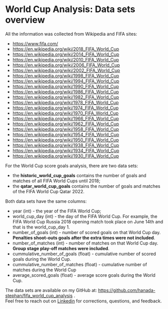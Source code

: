 # World Cup Analysis: Data sets overview

All the information was collected from Wikipedia and FIFA sites:
- https://www.fifa.com/
- https://en.wikipedia.org/wiki/2018_FIFA_World_Cup
- https://en.wikipedia.org/wiki/2014_FIFA_World_Cup
- https://en.wikipedia.org/wiki/2010_FIFA_World_Cup
- https://en.wikipedia.org/wiki/2006_FIFA_World_Cup
- https://en.wikipedia.org/wiki/2002_FIFA_World_Cup
- https://en.wikipedia.org/wiki/1998_FIFA_World_Cup
- https://en.wikipedia.org/wiki/1994_FIFA_World_Cup
- https://en.wikipedia.org/wiki/1990_FIFA_World_Cup
- https://en.wikipedia.org/wiki/1986_FIFA_World_Cup
- https://en.wikipedia.org/wiki/1982_FIFA_World_Cup
- https://en.wikipedia.org/wiki/1978_FIFA_World_Cup
- https://en.wikipedia.org/wiki/1974_FIFA_World_Cup
- https://en.wikipedia.org/wiki/1970_FIFA_World_Cup
- https://en.wikipedia.org/wiki/1966_FIFA_World_Cup
- https://en.wikipedia.org/wiki/1962_FIFA_World_Cup
- https://en.wikipedia.org/wiki/1958_FIFA_World_Cup
- https://en.wikipedia.org/wiki/1954_FIFA_World_Cup
- https://en.wikipedia.org/wiki/1950_FIFA_World_Cup
- https://en.wikipedia.org/wiki/1938_FIFA_World_Cup
- https://en.wikipedia.org/wiki/1934_FIFA_World_Cup
- https://en.wikipedia.org/wiki/1930_FIFA_World_Cup


For the World Cup score goals analysis, there are two data sets: 
- the **historic_world_cup_goals** contains the number of goals and matches of all FIFA World Cups until 2018;
- the **qatar_world_cup_goals** contains the number of goals and matches of the FIFA World Cup Qatar 2022.

Both data sets have the same columns:

- year (int) - the year of the FIFA World Cup;
- world_cup_day (int) - the day of the FIFA World Cup. For example, the FIFA World Cup Russia 2018 opening match took place on June 14th and that is the world_cup_day 1.
- number_of_goals (int) - number of scored goals on that World Cup day. **Penalties shoot-outs goals after the extra times were not included**.
- number_of_matches (int) - number of matches on that World Cup day. **Group stage play-off matches were included**.
- cummulative_number_of_goals (float) - cumulative number of scored goals during the World Cup.
- cummulative_number_of_matches (float) - cumulative number of matches during the World Cup
- average_scored_goals (float) - average score goals during the World Cup. 

The data sets are available on my GitHub at: https://github.com/hanada-stephan/fifa_world_cup_analysis .  
Feel free to reach out on [Linkedin](https://www.linkedin.com/in/stephan-hanada/) for corrections, questions, and feedback.
